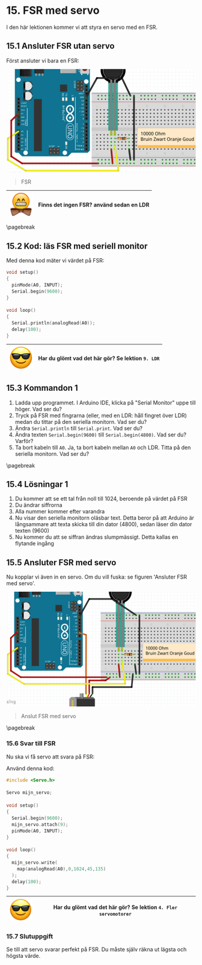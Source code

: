 # 15. FSR med servo

I den här lektionen kommer vi att styra en servo med en FSR.

## 15.1 Ansluter FSR utan servo

Först ansluter vi bara en FSR:

![FSR](4_FSR_met_servo_zonder_servo.png)

> FSR

![Bowtie](EmojiBowtie.png) | Finns det ingen FSR? använd sedan en LDR
:-------------:|:----------------------------------------:

\pagebreak

## 15.2 Kod: läs FSR med seriell monitor

Med denna kod mäter vi värdet på FSR:

```c++
void setup() 
{
  pinMode(A0, INPUT);
  Serial.begin(9600);
}

void loop()
{
  Serial.println(analogRead(A0));
  delay(100);
}
```

![Solglasögon](EmojiSunglasses.png) | Har du glömt vad det här gör? Se lektion `9. LDR`
:-------------:|:----------------------------------------:

## 15.3 Kommandon 1

 1. Ladda upp programmet. I Arduino IDE, klicka på "Serial Monitor" uppe till höger. Vad ser du?
 2. Tryck på FSR med fingrarna (eller, med en LDR: håll fingret över LDR)
      medan du tittar på den seriella monitorn. Vad ser du?
 3. Ändra `Serial.println` till `Serial.print`. Vad ser du?
 4. Ändra texten `Serial.begin(9600)` till `Serial.begin(4800)`. Vad ser du? Varför?
 5. Ta bort kabeln till `A0`. Ja, ta bort kabeln mellan `A0` och LDR.
      Titta på den seriella monitorn. Vad ser du?

\pagebreak

## 15.4 Lösningar 1

 1. Du kommer att se ett tal från noll till 1024, beroende på värdet på FSR
 2. Du ändrar siffrorna
 3. Alla nummer kommer efter varandra
 4. Nu visar den seriella monitorn oläsbar text. Detta beror på att Arduino är långsammare att texta
      skicka till din dator (4800), sedan läser din dator texten (9600)
 5. Nu kommer du att se siffran ändras slumpmässigt. Detta kallas en flytande ingång

## 15.5 Ansluter FSR med servo

Nu kopplar vi även in en servo. Om du vill fuska: se figuren 'Ansluter FSR med servo'.

![Anslut FSR med servo](4_FSR_met_servo.png)

> Anslut FSR med servo

\pagebreak

### 15.6 Svar till FSR

Nu ska vi få servo att svara på FSR:

Använd denna kod:

```c++
#include <Servo.h>

Servo mijn_servo;

void setup() 
{
  Serial.begin(9600);
  mijn_servo.attach(9);
  pinMode(A0, INPUT);
}

void loop()
{
  mijn_servo.write(
    map(analogRead(A0),0,1024,45,135)
  );
  delay(100);
}
```

![Solglasögon](EmojiSunglasses.png) | Har du glömt vad det här gör? Se lektion `4. Fler servomotorer`
:-------------:|:----------------------------------------:

### 15.7 Slutuppgift

Se till att servo svarar perfekt på FSR.
Du måste själv räkna ut lägsta och högsta värde.
